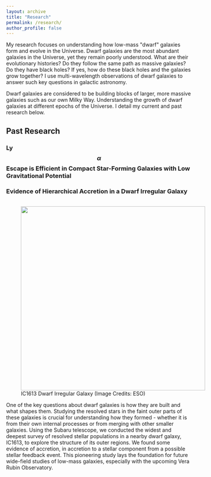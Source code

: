 ```yaml
---
layout: archive
title: "Research"
permalink: /research/
author_profile: false
---
```


My research focuses on understanding how low-mass "dwarf" galaxies form and evolve in the Universe. Dwarf galaxies are the most abundant galaxies in the Universe, yet they remain poorly understood. What are their evolutionary histories? Do they follow the same path as massive galaxies? Do they have black holes? If yes, how do these black holes and the galaxies grow together? I use multi-wavelength observations of dwarf galaxies to answer such key questions in galactic astronomy.


Dwarf galaxies are considered to be building blocks of larger, more massive galaxies such as our own Milky Way. Understanding the growth of dwarf galaxies at different epochs of the Universe. I detail my current and past research below. 

## Past Research

### Ly$$\alpha$$ Escape is Efficient in Compact Star-Forming Galaxies with Low Gravitational Potential


### Evidence of Hierarchical Accretion in a Dwarf Irregular Galaxy 

<figure style="float: left; margin-right: 20px;">
  <img src="http://ragadeepika-pucha.github.io/images/ic1613.jpg" width="500"/>
  <figcaption> IC1613 Dwarf Irregular Galaxy (Image Credits: ESO) </figcaption>
</figure>

One of the key questions about dwarf galaxies is how they are built and what shapes them. Studying the resolved stars in the faint outer parts of these galaxies is crucial for understanding how they formed - whether it is from their own internal processes or from merging with other smaller galaxies. Using the Subaru telescope, we conducted the widest and deepest survey of resolved stellar populations in a nearby dwarf galaxy, IC1613, to explore the structure of its outer regions. We found some evidence of accretion, in accretion to a stellar component from a possible stellar feedback event. This pioneering study lays the foundation for future wide-field studies of low-mass galaxies, especially with the upcoming Vera Rubin Observatory.



